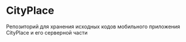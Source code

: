 CityPlace
=========

Репозиторий для хранения исходных кодов мобильного приложения CityPlace и его серверной части
